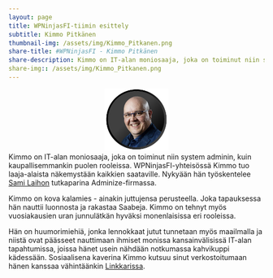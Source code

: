 ```yaml
---
layout: page
title: WPNinjasFI-tiimin esittely
subtitle: Kimmo Pitkänen
thumbnail-img: /assets/img/Kimmo_Pitkanen.png
share-title: #WPNinjasFI - Kimmo Pitkänen
share-description: Kimmo on IT-alan moniosaaja, joka on toiminut niin system adminin, kuin kaupallisemmankin puolen rooleissa. WPNinjasFI-yhteisössä Kimmo tuo laaja-alaista näkemystään kaikkien saataville.
share-img:: /assets/img/Kimmo_Pitkanen.png
---
```

<div align="center">
  <img src="/assets/img/Kimmo_Pitkanen.png" width="25%">
</div>
Kimmo on IT-alan moniosaaja, joka on toiminut niin system adminin, kuin kaupallisemmankin puolen rooleissa. WPNinjasFI-yhteisössä Kimmo tuo laaja-alaista näkemystään kaikkien saataville. Nykyään hän työskentelee <a href="https://wpninjas.fi/sami_laiho/">Sami Laihon</a> tutkaparina Adminize-firmassa.

Kimmo on kova kalamies - ainakin juttujensa perusteella. Joka tapauksessa hän nauttii luonnosta ja rakastaa Saabeja. Kimmo on tehnyt myös vuosiakausien uran junnulätkän hyväksi monenlaisissa eri rooleissa.

Hän on huumorimiehiä, jonka lennokkaat jutut tunnetaan myös maailmalla ja niistä ovat päässeet nauttimaan ihmiset monissa kansainvälisissä IT-alan tapahtumissa, joissa hänet usein nähdään notkumassa kahvikuppi kädessään. Sosiaalisena kaverina Kimmo kutsuu sinut verkostoitumaan hänen kanssaa vähintäänkin <a href="https://www.linkedin.com/in/kimmo-pitk%C3%A4nen-36497930/" target="_blank">Linkkarissa</a>.
